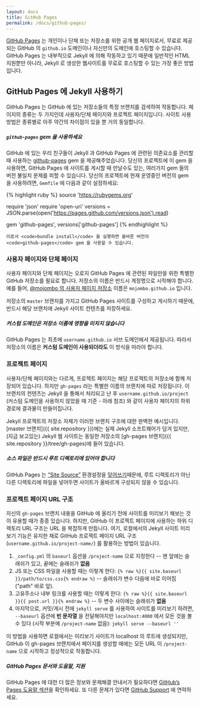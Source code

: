 ```yaml
---
layout: docs
title: GitHub Pages
permalink: /docs/github-pages/
---
```


[GitHub Pages](http://pages.github.com) 는 개인이나 단체 또는 저장소를 위한 공개
웹 페이지로서, 무료로 제공되는 GitHub 의 `github.io` 도메인이나 자신만의
도메인에 호스팅할 수 있습니다. GitHub Pages 는 내부적으로 Jekyll 에 의해
작동하고 있기 때문에 일반적인 HTML 지원뿐만 아니라, Jekyll 로 생성한 웹사이트를
무료로 호스팅할 수 있는 가장 좋은 방법입니다.

## GitHub Pages 에 Jekyll 사용하기

GitHub Pages 는 GitHub 에 있는 저장소들의 특정 브랜치를 검색하여 작동합니다.
페이지의 종류는 두 가지인데 사용자/단체 페이지와 프로젝트 페이지입니다. 사이트
사용 방법은 종류별로 아주 약간의 차이점이 있을 뿐 거의 동일합니다.


<div class="note protip">
  <h5><code>github-pages</code> gem 을 사용하세요</h5>
  <p>
    GitHub 에 있는 우리 친구들이 Jekyll 과 GitHub Pages 에 관련된 의존요소를
    관리할 때 사용하는
    <a href="https://github.com/github/pages-gem">github-pages</a> gem 을
    제공해주었습니다.
    당신의 프로젝트에 이 gem 을 사용하면, GitHub Pages 에 사이트를 게시할 때
    만날수도 있는, 여러가지 gem 들의 버전 불일치 문제를 피할 수 있습니다. 당신의
    프로젝트에 현재 운영중인 버전의 gem 을 사용하려면, <code>Gemfile</code> 에
    다음과 같이 설정하세요:

{% highlight ruby %}
source 'https://rubygems.org'

require 'json'
require 'open-uri'
versions = JSON.parse(open('https://pages.github.com/versions.json').read)

gem 'github-pages', versions['github-pages']
{% endhighlight %}

    이로서 <code>bundle install</code> 을 실행하면 올바른 버전의
    <code>github-pages</code> gem 을 사용할 수 있습니다.
  </p>
</div>

### 사용자 페이지와 단체 페이지

사용자 페이지와 단체 페이지는 오로지 GitHub Pages 에 관련된 파일만을 위한 특별한
GitHub 저장소를 필요로 합니다. 저장소의 이름은 반드시 계정명으로 시작해야
합니다. 예를 들어, [@mojombo 의 사용자 페이지
저장소](https://github.com/mojombo/mojombo.github.io) 이름은 `mojombo.github.io`
입니다.

저장소의 `master` 브랜치를 가지고 GitHub Pages 사이트를 구성하고 게시하기
때문에, 반드시 해당 브랜치에 Jekyll 사이트 컨텐츠를 저장하세요.

<div class="note info">
  <h5>커스텀 도메인은 저장소 이름에 영향을 미치지 않습니다</h5>
  <p>
    GitHub Pages 는 최초에 <code>username.github.io</code> 서브 도메인에서
    제공됩니다. 따라서 저장소의 이름은 <strong>커스텀 도메인이
    사용되더라도</strong> 이 방식을 따라야 합니다.
  </p>
</div>

### 프로젝트 페이지

사용자/단체 페이지와는 다르게, 프로젝트 페이지는 해당 프로젝트의 저장소에 함께
저장되어 있습니다. 하지만 `gh-pages` 라는 특별한 이름의 브랜치에 따로
저장됩니다. 이 브랜치의 컨텐츠는 Jekyll 을 통해서 처리되고 난 후
`username.github.io/project` (커스텀 도메인을 사용하지 않았을 때 기준 - 아래
참조) 와 같이 사용자 페이지의 하위 경로에 결과물이 만들어집니다.


Jekyll 프로젝트의 저장소 자체가 이러한 브랜치 구조에 대한 완벽한 예시입니다.
[master 브랜치]({{ site.repository }})에는 실제 Jekyll 소프트웨어가 담겨 있지만,
(지금 보고있는) Jekyll 웹 사이트는 동일한 저장소의 [gh-pages
브랜치]({{ site.repository }}/tree/gh-pages)에 들어 있습니다.


<div class="note warning">
  <h5>소스 파일은 반드시 루트 디렉토리에 있어야 합니다</h5>
  <p>
GitHub Pages 는 <a href="http://jekyllrb.com/docs/configuration/#global-configuration">“Site Source”</a> 환경설정을 <a href="https://help.github.com/articles/troubleshooting-github-pages-build-failures#source-setting">덮어쓰기</a>때문에, 루트 디렉토리가 아닌 다른 디렉토리에 파일을 넣어두면 사이트가 올바르게 구성되지 않을 수 있습니다.
  </p>
</div>


### 프로젝트 페이지 URL 구조

자신의 `gh-pages` 브랜치 내용을 GitHub 에 올리기 전에 사이트를 미리보기 해보는
것이 유용할 때가 종종 있습니다. 하지만, GitHub 이 프로젝트 페이지에 사용하는
하위 디렉토리 URL 구조는 URL 을 복잡하게 만듭니다. 여기, 로컬에서의 Jekyll
사이트 미리보기 기능은 유지한 채로 GitHub 프로젝트 페이지 URL 구조
(`username.github.io/project-name/`) 를 활용하는 방법이 있습니다.

1. `_config.yml` 의 `baseurl` 옵션을 `/project-name` 으로 지정한다 -- 맨 앞에는
   슬래쉬가 있고, 끝에는 슬래쉬가 **없음**
2. JS 또는 CSS 파일을 사용할 때는 이렇게 한다:
   `{% raw %}{{ site.baseurl }}/path/to/css.css{% endraw %}` -- 슬래쉬가 변수
   다음에 바로 이어짐 ("path" 바로 앞).
3. 고유주소나 내부 링크를 사용할 때는 이렇게 한다:
   `{% raw %}{{ site.baseurl }}{{ post.url }}{% endraw %}` -- 두 변수 사이에는
   슬래쉬가 **없음**
4. 마지막으로, 커밋/게시 전에 `jekyll serve` 를 사용하여 사이트를 미리보기
   하려면, `--baseurl` 옵션에 **빈 문자열** 을 전달해야지만 `localhost:4000`
   에서 모든 것을 볼 수 있다 (시작 부분에 `/project-name` 없음):
   `jekyll serve --baseurl ''`

이 방법을 사용하면 로컬에서는 미리보기 사이트가 localhost 의 루트에 생성되지만,
GitHub 이 gh-pages 브랜치에서 페이지를 생성할 때에는 모든 URL 이 `/project-name`
으로 시작하고 정상적으로 작동합니다.

<div class="note">
  <h5>GitHub Pages 문서와 도움말, 지원</h5>
  <p>
    GitHub Pages 에 대한 더 많은 정보와 문제해결 안내서가 필요하다면
    <a href="https://help.github.com/categories/20/articles">GitHub’s Pages
    도움말 섹션</a>을 확인하세요.
    또 다른 문제가 있다면 <a href="https://github.com/contact">GitHub
    Support</a> 에 연락하세요.
  </p>
</div>
